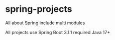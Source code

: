 # spring-projects
All about Spring include multi modules

All projects use Spring Boot 3.1.1 required Java 17+
